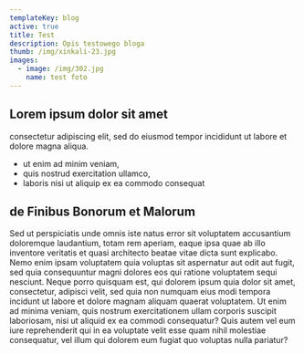 ```yaml
---
templateKey: blog
active: true
title: Test
description: Opis testowego bloga
thumb: /img/xinkali-23.jpg
images:
  - image: /img/302.jpg
    name: test foto
---
```

## Lorem ipsum dolor sit amet

consectetur adipiscing elit, sed do eiusmod tempor incididunt ut labore et dolore magna aliqua.

- ut enim ad minim veniam,
- quis nostrud exercitation ullamco,
- laboris nisi ut aliquip ex ea commodo consequat

## de Finibus Bonorum et Malorum

Sed ut perspiciatis unde omnis iste natus error sit voluptatem accusantium doloremque laudantium, totam rem aperiam, eaque ipsa quae ab illo inventore veritatis et quasi architecto beatae vitae dicta sunt explicabo. Nemo enim ipsam voluptatem quia voluptas sit aspernatur aut odit aut fugit, sed quia consequuntur magni dolores eos qui ratione voluptatem sequi nesciunt. Neque porro quisquam est, qui dolorem ipsum quia dolor sit amet, consectetur, adipisci velit, sed quia non numquam eius modi tempora incidunt ut labore et dolore magnam aliquam quaerat voluptatem. Ut enim ad minima veniam, quis nostrum exercitationem ullam corporis suscipit laboriosam, nisi ut aliquid ex ea commodi consequatur? Quis autem vel eum iure reprehenderit qui in ea voluptate velit esse quam nihil molestiae consequatur, vel illum qui dolorem eum fugiat quo voluptas nulla pariatur?